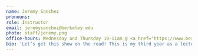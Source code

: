 ```yaml
---
name: Jeremy Sanchez
pronouns:
role: Instructor
email: jeremysanchez@berkeley.edu
photo: staff/jeremy.png
office-hours: Wednesday and Thursday 10-11am @ <a href="https://www.berkeley.edu/map/evans-hall/">Evans 323</a>
bio: 'Let’s get this show on the road! This is my third year as a lecturer at Berkeley; I have been in the Statistics department for the last two years and joined the Data Science department this summer. I love this job and can’t wait to meet all of you.'
---
```

